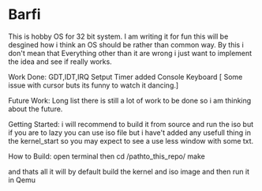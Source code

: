 Barfi
=====

This is hobby OS for 32 bit system. I am writing it for fun this will be desgined how i think an OS should be rather than common way.
By this i don't mean that Everything other than it are wrong i just want to implement the idea and see if really works.

Work Done:
  GDT,IDT,IRQ Setput
  Timer added
  Console
  Keyboard [ Some issue with cursor buts its funny to watch it dancing.]
  
Future Work:
  Long list there is still a lot of work to be done so i am thinking about the future.
  
  
  
Getting Started:
  i will recommend to build it from source and run the iso but if you are to lazy you can use iso file but i have't added any usefull thing in the 
  kernel_start so you may expect to see a use less window with some txt.
  
How to Build:
  open terminal
  then 
  cd /pathto_this_repo/
  make
  
and thats all it will by default build the kernel and iso image and then run it in Qemu

